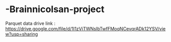 # -Brainnicolsan-project
Parquet data drive link : https://drive.google.com/file/d/1I1zViTWNsIbTwfFMoqNCevqrADk12YSV/view?usp=sharing
